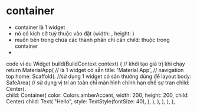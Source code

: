 # container 
 - container là 1 widget
 - nó có kích cỡ tuỳ thuộc vào đặt (width: , height: )
 - muốn bên trong chứa các thành phần chỉ cần child:  thuộc trong container
 - 
 code vi du
 Widget build(BuildContext context) { // khởi tạo giá trị khi chạy 
 return MaterialApp(       // là 1 widget có sẵn 
    title: 'Material App',   // navigation top
    home: Scaffold(.      //sử dụng 1 widget có săn thường dùng để layout
        body: SafeArea(   // sử dụng vị trí an toàn chỉ màn hình chính hạn chế sự tran
            child: Center(.  
                child: Container(
                    color: Colors.amberAccent,
                    width: 200,
                    height: 200,
                        child: Center(
                            child: Text(
                                "Hello",
                                    style: TextStyle(fontSize: 40),
             ),
           ),
         ),
       ),
     ),
   ),
